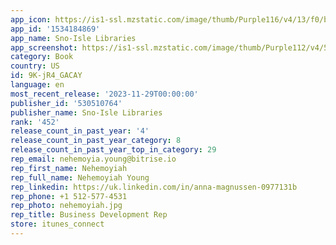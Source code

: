 ```yaml
---
app_icon: https://is1-ssl.mzstatic.com/image/thumb/Purple116/v4/13/f0/b0/13f0b089-08e0-c1e5-b4cf-f2493f9ae706/AppIcon-1x_U007emarketing-0-8-0-85-220.png/1024x1024bb.png
app_id: '1534184869'
app_name: Sno-Isle Libraries
app_screenshot: https://is1-ssl.mzstatic.com/image/thumb/Purple112/v4/56/55/6c/56556c1c-050d-3131-53e5-8a95700cb6a4/eeeceea7-7981-408a-bd0d-350ea78b0a8c_Simulator_Screen_Shot_-_iPhone_Xs_Max__U0028Apps_screenshots_U0029_-_2021-08-11_at_19.45.06.png/1242x2688bb.png
category: Book
country: US
id: 9K-jR4_GACAY
language: en
most_recent_release: '2023-11-29T00:00:00'
publisher_id: '530510764'
publisher_name: Sno-Isle Libraries
rank: '452'
release_count_in_past_year: '4'
release_count_in_past_year_category: 8
release_count_in_past_year_top_in_category: 29
rep_email: nehemoyia.young@bitrise.io
rep_first_name: Nehemoyiah
rep_full_name: Nehemoyiah Young
rep_linkedin: https://uk.linkedin.com/in/anna-magnussen-0977131b
rep_phone: +1 512-577-4531
rep_photo: nehemoyiah.jpg
rep_title: Business Development Rep
store: itunes_connect
---
```

